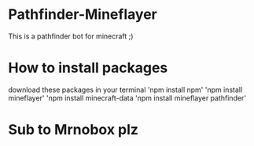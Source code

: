 # Pathfinder-Mineflayer
This is a pathfinder bot for minecraft  ;)


# How to install packages
download these packages in your terminal 
     'npm install npm'
     'npm install mineflayer'
     'npm install minecraft-data
     'npm install mineflayer pathfinder'


 # Sub to Mrnobox plz
